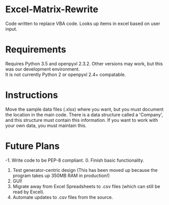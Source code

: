 # Excel-Matrix-Rewrite
Code written to replace VBA code.  Looks up items in excel based on user input.
# Requirements
Requires Python 3.5 and openpyxl 2.3.2.  Other versions may work, but this was our development environment.  
It is not currently Python 2 or openpyxl 2.4+ compatable.
# Instructions
Move the sample data files (.xlsx) where you want, but you must document the location in the main code.
There is a data structure called a 'Company', and this structure must contain this information.
If you want to work with your own data, you must maintain this.
# Future Plans
-1. Write code to be PEP-8 compliant.
0. Finish basic functionality.
1. Test generator-centric design (This has been moved up because the program takes up 350MB RAM in production!)
2. GUI!
3. Migrate away from Excel Spreadsheets to .csv files (which can still be read by Excel).
4. Automate updates to .csv files from the source.
